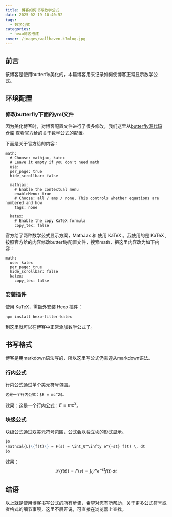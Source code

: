 ```yaml
---
title: 博客如何书写数学公式
date: 2025-02-19 10:40:52
tags:
  - 数学公式
categories:
  - hexo博客搭建     
cover: /images/wallhaven-k7mloq.jpg
---
```

## 前言
该博客是使用butterfly美化的，本篇博客用来记录如何使博客正常显示数学公式。
## 环境配置
### 修改butterfly下面的yml文件
因为美化博客时，对博客配置文件进行了很多修改，我们这里从[butterfly源代码仓库](https://github.com/jerryc127/hexo-theme-butterfly) 查看官方给的关于数学公式的配置。

下面是关于官方给的内容：
```YMAL
math:
  # Choose: mathjax, katex
  # Leave it empty if you don't need math
  use:
  per_page: true
  hide_scrollbar: false

  mathjax:
    # Enable the contextual menu
    enableMenu: true
    # Choose: all / ams / none, This controls whether equations are numbered and how
    tags: none

  katex:
    # Enable the copy KaTeX formula
    copy_tex: false
```
官方给了两种数学公式显示方案，MathJax 和 使用 KaTeX 。我使用的是 KaTeX ,按照官方给的内容修改butterfly配置文件，搜索math，把这里内容改为如下内容：
```YMAL
math:
  use: katex
  per_page: true
  hide_scrollbar: false
  katex:
    copy_tex: false
```
### 安装插件
使用 KaTeX，需额外安装 Hexo 插件：
```bash
npm install hexo-filter-katex
```

到这里就可以在博客中正常添加数学公式了。

## 书写格式
博客是用markdown语法写的，所以这里写公式仍需遵从markdown语法。
### 行内公式
行内公式通过单个美元符号包围。
```markdown
这是一个行内公式：$E = mc^2$。
```
效果：这是一个行内公式：$E = mc^2$。
### 块级公式
块级公式通过双美元符号包围，公式会以独立块的形式显示。
```markdown
$$
\mathcal{L}\{f(t)\} = F(s) = \int_0^\infty e^{-st} f(t) \, dt
$$
```
效果：
$$
\mathcal{L}\{f(t)\} = F(s) = \int_0^\infty e^{-st} f(t) \, dt
$$

## 结语
以上就是使用博客书写公式的所有步骤，希望对您有所帮助，关于更多公式符号或者格式的细节事项，这里不展开说，可直接在浏览器上查找。
